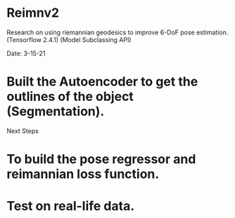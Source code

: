 # Reimnv2
Research on using riemannian geodesics to improve 6-DoF pose estimation. (Tensorflow 2.4.1)  (Model Subclassing API)

Date: 3-15-21

# Built the Autoencoder to get the outlines of the object (Segmentation).

Next Steps

# To build the pose regressor and reimannian loss function.
# Test on real-life data.
